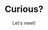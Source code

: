---
title: Curious?
subtitle: Let's meet!
intro: Do you have a job for me, a question or do you just want to meet with me to talk about front-end development? I'm always up for meeting up for coffee (as long as you don't mind me having tea)!

adresLabel: address
kvkLabel: Dutch chamber of commerce (KvK)
btwLabel: Dutch VAT number
bankLabel: Bank

callbackLabel: Would you like me to call you?
callback: Fill in the form below and I will call you. You can also reach  me by sending me a text message or a DM on social media. 

contactLabel: Contact information
emailLabel: E-mail
wetransferLabel: Large files?
wetransfer: Send me your large files through WeTransfer!
wetransfermessage: Please%20contact%20me%20for%20questions%20through%20...%20My%20name%20is%20...

phoneLabel: Phone
socialLabel: Follow me on social media

by: by

published: true
visible: false
---